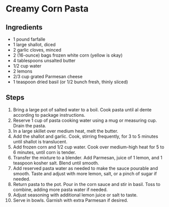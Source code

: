 # Creamy Corn Pasta

## Ingredients
- 1 pound farfalle
- 1 large shallot, diced
- 2 garlic cloves, minced
- 2 (16-ounce) bags frozen white corn (yellow is okay)
- 4 tablespoons unsalted butter
- 1/2 cup water
- 2 lemons
- 2/3 cup grated Parmesan cheese
- 1 teaspoon dried basil (or 1/2 bunch fresh, thinly sliced)

## Steps
1. Bring a large pot of salted water to a boil. Cook pasta until al dente according to package instructions.
2. Reserve 1 cup of pasta cooking water using a mug or measuring cup. Drain the pasta.
3. In a large skillet over medium heat, melt the butter.
4. Add the shallot and garlic. Cook, stirring frequently, for 3 to 5 minutes until shallot is translucent.
5. Add frozen corn and 1/2 cup water. Cook over medium-high heat for 5 to 6 minutes, until corn is tender.
6. Transfer the mixture to a blender. Add Parmesan, juice of 1 lemon, and 1 teaspoon kosher salt. Blend until smooth.
7. Add reserved pasta water as needed to make the sauce pourable and smooth. Taste and adjust with more lemon, salt, or a pinch of sugar if needed.
8. Return pasta to the pot. Pour in the corn sauce and stir in basil. Toss to combine, adding more pasta water if needed.
10. Adjust seasoning with additional lemon juice or salt to taste.
11. Serve in bowls. Garnish with extra Parmesan if desired.
